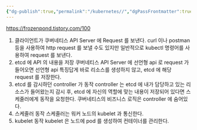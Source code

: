 ```yaml
---
{"dg-publish":true,"permalink":"/kubernetes//","dgPassFrontmatter":true,"created":"2024-04-05T14:09:30.000+09:00","updated":"2024-05-11T11:38:43.801+09:00"}
---
```


https://frozenpond.tistory.com/100
1. 클라이언트가 쿠버네티스 API Server 에 Request 를 보낸다.
	 curl 이나 postman 등을 사용하여 http request 를 보낼 수도 있지만 일반적으로 kubectl 명령어를 사용하여 request 를 보낸다.
 2. etcd 에 API 의 내용을 저장
	 쿠버네티스 API Server 에 선언형 api 로 request 가 들어오면 선언형 api 특징답게 바로 리소스를 생성하지 않고, etcd 에 해당 request 를 저장한다.
 3. etcd 를 감시하던 controller 가 동작
	 controller 는 etcd 에 내가 담당하고 있는 리소스가 들어왔는지 감시 후, etcd 에 자신의 역할에 맞는 내용이 저장되어 있다면 스케줄러에게 동작을 요청한다. 쿠버네티스의 비즈니스 로직은 controller 에 숨어있다.
 4. 스케줄러 동작
	 스케줄러는 워커 노드의 kubelet 과 통신한다.
 5. kubelet 동작
	 kubelet 은 노드에 pod 를 생성하여 컨테이너를 관리한다.